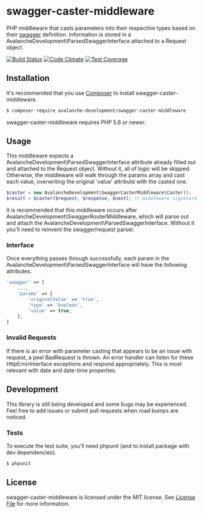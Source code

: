 swagger-caster-middleware
==============

PHP middleware that casts parameters into their respective types based on their [swagger](http://swagger.io/) definition. Information is stored in a AvalancheDevelopment\ParsedSwaggerInterface attached to a Request object.

[![Build Status](https://travis-ci.org/avalanche-development/swagger-caster-middleware.svg?branch=master)](https://travis-ci.org/avalanche-development/swagger-caster-middleware)
[![Code Climate](https://codeclimate.com/github/avalanche-development/swagger-caster-middleware/badges/gpa.svg)](https://codeclimate.com/github/avalanche-development/swagger-caster-middleware)
[![Test Coverage](https://codeclimate.com/github/avalanche-development/swagger-caster-middleware/badges/coverage.svg)](https://codeclimate.com/github/avalanche-development/swagger-caster-middleware/coverage)

## Installation

It's recommended that you use [Composer](https://getcomposer.org/) to install swagger-caster-middleware.

```bash
$ composer require avalanche-development/swagger-caster-middleware
```

swagger-caster-middleware requires PHP 5.6 or newer.

## Usage

This middleware expects a AvalancheDevelopment\ParsedSwaggerInterface attribute already filled out and attached to the Request object. Without it, all of logic will be skipped. Otherwise, the middleware will walk through the params array and cast each value, overwriting the original 'value' attribute with the casted one.

```php
$caster = new AvalancheDevelopment\SwaggerCasterMiddleware\Caster();
$result = $caster($request, $response, $next); // middleware signature
```

It is recommended that this middleware occurs after AvalancheDevelopment\SwaggerRouterMiddleware, which will parse out and attach the AvalancheDevelopment\ParsedSwaggerInterface. Without it you'll need to reinvent the swagger/request parser.

### Interface

Once everything passes through successfully, each param in the AvalancheDevelopment\ParsedSwaggerInterface will have the following attributes.

```php
'swagger' => [
    ...,
    'params' => [
        'originalValue' => 'true',
        'type' => 'boolean',
        'value' => true,
    ],
]
```

### Invalid Requests

If there is an error with parameter casting that appears to be an issue with request, a peel BadRequest is thrown. An error handler can listen for these HttpErrorInterface exceptions and respond appropriately. This is most relevant with date and date-time properties.

## Development

This library is still being developed and some bugs may be experienced. Feel free to add issues or submit pull requests when road bumps are noticed.

### Tests

To execute the test suite, you'll need phpunit (and to install package with dev dependencies).

```bash
$ phpunit
```

## License

swagger-caster-middleware is licensed under the MIT license. See [License File](LICENSE) for more information.
